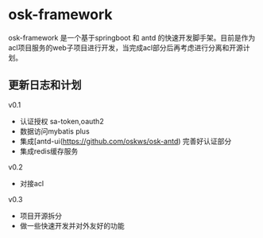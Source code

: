 # osk-framework 
osk-framework 是一个基于springboot 和 antd 的快速开发脚手架。目前是作为acl项目服务的web子项目进行开发，当完成acl部分后再考虑进行分离和开源计划。

## 更新日志和计划

v0.1
- 认证授权 sa-token,oauth2
- 数据访问mybatis plus
- 集成[antd-ui(https://github.com/oskws/osk-antd) 完善好认证部分
- 集成redis缓存服务

v0.2

- 对接acl

v0.3
- 项目开源拆分
- 做一些快速开发并对外友好的功能